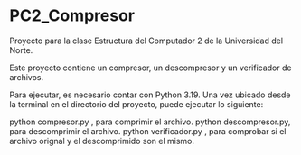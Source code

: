 # PC2_Compresor
Proyecto para la clase Estructura del Computador 2 de la Universidad del Norte. 

Este proyecto contiene un compresor, un descompresor y un verificador de archivos.

Para ejecutar, es necesario contar con Python 3.19.
Una vez ubicado desde la terminal en el directorio del proyecto, puede ejecutar lo siguiente:

python compresor.py <NombreArchivo>, para comprimir el archivo.
python descompresor.py, para descomprimir el archivo.
python verificador.py <NombreArchivo>, para comprobar si el archivo orignal y el descomprimido son el mismo.

